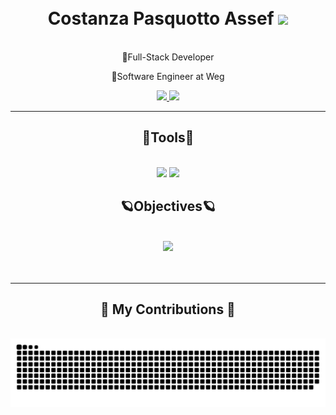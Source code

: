 
<h1 align="center"> <br>
    Costanza Pasquotto Assef <img src="https://skillicons.dev/icons?i=linux" /><br>
</h1> <br>
<div align="center">
🐘Full-Stack Developer<p>
 </div>
 <div align="center">
🐂Software Engineer at Weg<p>
 </div>
 
<div align="center"> 
  <a href="mailto:pinassef22@gmail.com">
    <img src="https://img.shields.io/badge/Gmail-333333?style=for-the-badge&logo=gmail&logoColor" />
  </a>
  <a href="https://br.linkedin.com/in/costanzaassef" target="_blank">
    <img src="https://img.shields.io/badge/LinkedIn-0077B5?style=for-the-badge&logo=linkedin&logoColor=white" target="_blank" />
  </a>
</div>

 <hr/>
 
<h2 align="center">🚀Tools🚀</h2>
<br/>
<div align="center">
    <img src="https://skillicons.dev/icons?i=react,bootstrap,html,css,vscode,github,tailwind,git,ruby,stackoverflow,unity,vercel,heroku,gitlab,pug" />
    <img src="https://skillicons.dev/icons?i=nodejs,python,javascript,mongodb,nextjs,mysql,docker,replit,arduino,unrealengine,notion,powershell,wordpress" /><br>
</div>

<h2 align="center">🪐Objectives🪐</h2>
<br/>
<div align="center">
    <img src="https://skillicons.dev/icons?i=java,c,swift,go,kotlin,typescript,r,blender,cpp,php,lua" />

</div>

<br/>


<br/>
<hr/>

<div align="center">
  <h2>🐍 My Contributions 🐍</h2>
  <br>
  <img alt="snake eating my contributions" src="https://raw.githubusercontent.com/salesp07/salesp07/output/github-contribution-grid-snake.svg" />
  
  <br/><br/><br/>
</div>

